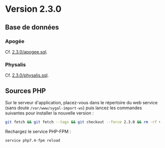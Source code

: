 Version 2.3.0
=============

Base de données
---------------

### Apogée
Cf. [2.3.0/apogee.sql](2.3.0/apogee.sql).

### Physalis
Cf. [2.3.0/physalis.sql](2.3.0/physalis.sql).


Sources PHP
-----------

Sur le serveur d'application, placez-vous dans le répertoire du web service (sans doute `/var/www/sygal-import-ws`) 
puis lancez les commandes suivantes pour installer la nouvelle version :
```bash
git fetch && git fetch --tags && git checkout --force 2.3.0 && rm -rf vendor/* && bash install.sh
```

Rechargez le service PHP-FPM :
```bash
service php7.4-fpm reload
```
